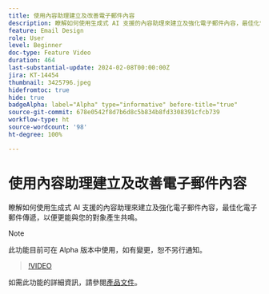 ```yaml
---
title: 使用內容助理建立及改善電子郵件內容
description: 瞭解如何使用生成式 AI 支援的內容助理來建立及強化電子郵件內容，最佳化電子郵件傳遞，以便更能與您的對象產生共鳴。
feature: Email Design
role: User
level: Beginner
doc-type: Feature Video
duration: 464
last-substantial-update: 2024-02-08T00:00:00Z
jira: KT-14454
thumbnail: 3425796.jpeg
hidefromtoc: true
hide: true
badgeAlpha: label="Alpha" type="informative" before-title="true"
source-git-commit: 678e0542f8d7b6d8c5b834b8fd3308391cfcb739
workflow-type: ht
source-wordcount: '98'
ht-degree: 100%

---
```



# 使用內容助理建立及改善電子郵件內容

瞭解如何使用生成式 AI 支援的內容助理來建立及強化電子郵件內容，最佳化電子郵件傳遞，以便更能與您的對象產生共鳴。

>[!NOTE]
>
> 此功能目前可在 Alpha 版本中使用，如有變更，恕不另行通知。

>[!VIDEO](https://video.tv.adobe.com/v/3425796/?learn=on)

如需此功能的詳細資訊，請參閱[產品文件](https://experienceleague.adobe.com/docs/campaign-web/v8/msg/email/content/content-assistant/generative-gs.html?lang=zh-Hant)。
